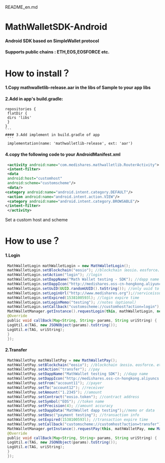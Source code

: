 README_en.md


# MathWalletSDK-Android
#### Android SDK based on SimpleWallet protocol
#### Supports public chains : ETH,EOS,EOSFORCE etc.
# How to install？
#### 1.Copy mathwalletlib-release.aar in the libs of Sample to your app libs
#### 2.Add in app's build.gradle:
```
repositories {
 flatDir {
 dirs 'libs'
 }
}
``` 
#### 3.Add implement in build.gradle of app
 ```
 implementation(name: 'mathwalletlib-release', ext: 'aar')
```
#### 4.copy the following code to your AndroidManifest.xml
```xml
 <activity android:name="com.medishares.mathwalletlib.RouterActivity">
 <intent-filter>
 <data
 android:host="customhost"
 android:scheme="customscheme"/>
 <data/>
<category android:name="android.intent.category.DEFAULT"/>
 <action android:name="android.intent.action.VIEW"/>
 <category android:name="android.intent.category.BROWSABLE"/>
</intent-filter>
 </activity>
```
Set a custom host and scheme
# How to use？
#### 1.Login
```java
 MathWalletLogin mathWalletLogin = new MathWalletLogin();
 mathWalletLogin.setBlockchain("eosio"); //blockchain（eosio、eosforce、ethereum etc）
 mathWalletLogin.setAction("login"); //login
 mathWalletLogin.setDappName("Math Wallet testing - SDK"); //dapp name
 mathWalletLogin.setDappIcon("http://medishares.oss-cn-hongkong.aliyuncs.com/logo/mds-parity.png");//dapp logo Url
 mathWalletLogin.setUuID(UUID.randomUUID().toString()); //only uuid to verify login
 mathWalletLogin.setLoginUrl("http://www.medishares.org");//serviceissued，URL to receive the current login verification
 mathWalletLogin.setExpired(1538100593l); //login expire time
 mathWalletLogin.setLoginMemo("testing"); //notes（optional）
 mathWalletLogin.setCallback("customscheme://customhost?action=login"); //callback，scheme and host must be the same as the RouterActivity in xml
 MathWalletManager.getInstance().requestLogin(this, mathWalletLogin, new MathWalletCallBack() {
 @Override
 public void callBack(Map<String, String> params, String uriString) {
 LogUtil.e(TAG, new JSONObject(params).toString());
 LogUtil.e(TAG, uriString);
 }
 });
```
#### 2.Transfer
```java
 MathWalletPay mathWalletPay = new MathWalletPay();
 mathWalletPay.setBlockchain("eosio"); //blockchain（eosio、eosforce、ethereum etc.）
 mathWalletPay.setAction("transfer"); //pay
 mathWalletPay.setDappName("MathWallet testing SDK"); //dapp name
 mathWalletPay.setDappIcon("http://medishares.oss-cn-hongkong.aliyuncs.com/logo/mds-parity.png");//dapp logo Url
 mathWalletPay.setFrom("account11"); //payer
 mathWalletPay.setTo("account12"); //receiver
 mathWalletPay.setAmount("1.2345"); //amount
 mathWalletPay.setContract("eosio.token"); //contract address
 mathWalletPay.setSymbol("EOS"); //token name
 mathWalletPay.setPrecision(4); //amount accuracy
 mathWalletPay.setDappData("MathWallet dapp testing");//memo or data
 mathWalletPay.setDesc("payment testing"); //transaction info
 mathWalletPay.setExpired(1538100593l); //transaction expire time
 mathWalletPay.setCallback("customscheme://customhost?action=transfer"); //allback，scheme and host must be the same as the RouterActivity in xml
 MathWalletManager.getInstance().requestPay(this, mathWalletPay, new MathWalletCallBack() {
 @Override
 public void callBack(Map<String, String> params, String uriString) {
 LogUtil.e(TAG, new JSONObject(params).toString());
 LogUtil.e(TAG, uriString);
 }
 });
```
